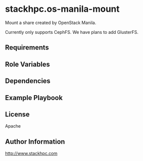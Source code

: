 stackhpc.os-manila-mount
========================

Mount a share created by OpenStack Manila.

Currently only supports CephFS. We have plans to add GlusterFS.

Requirements
------------


Role Variables
--------------


Dependencies
------------


Example Playbook
----------------


License
-------

Apache

Author Information
------------------

http://www.stackhpc.com
